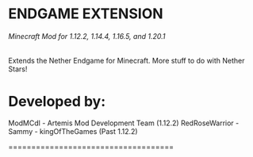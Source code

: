# ENDGAME EXTENSION
###### Minecraft Mod for 1.12.2, 1.14.4, 1.16.5, and 1.20.1
Extends the Nether Endgame for Minecraft. More stuff to do with Nether Stars!

# Developed by:
ModMCdl - Artemis Mod Development Team (1.12.2)
RedRoseWarrior - Sammy - kingOfTheGames (Past 1.12.2)

====================================
